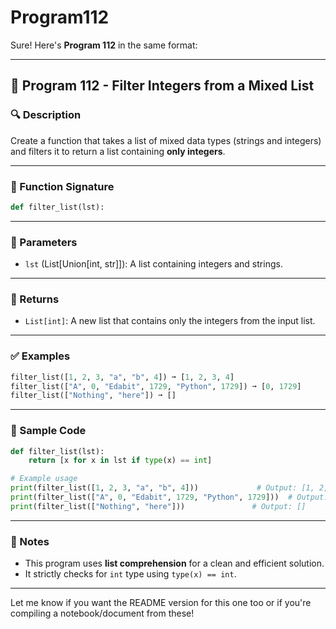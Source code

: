 # Program112
Sure! Here's **Program 112** in the same format:

---

## 📘 Program 112 - Filter Integers from a Mixed List

### 🔍 Description  

Create a function that takes a list of mixed data types (strings and integers) and filters it to return a list containing **only integers**.

---

### 🧠 Function Signature

```python
def filter_list(lst):
```

---

### 🧮 Parameters  

- `lst` (List[Union[int, str]]): A list containing integers and strings.

---

### 🚀 Returns  

- `List[int]`: A new list that contains only the integers from the input list.

---

### ✅ Examples

```python
filter_list([1, 2, 3, "a", "b", 4]) ➞ [1, 2, 3, 4]  
filter_list(["A", 0, "Edabit", 1729, "Python", 1729]) ➞ [0, 1729]  
filter_list(["Nothing", "here"]) ➞ []
```

---

### 🧪 Sample Code

```python
def filter_list(lst):
    return [x for x in lst if type(x) == int]

# Example usage
print(filter_list([1, 2, 3, "a", "b", 4]))             # Output: [1, 2, 3, 4]
print(filter_list(["A", 0, "Edabit", 1729, "Python", 1729]))  # Output: [0, 1729]
print(filter_list(["Nothing", "here"]))               # Output: []
```

---

### 📌 Notes

- This program uses **list comprehension** for a clean and efficient solution.
- It strictly checks for `int` type using `type(x) == int`.

---

Let me know if you want the README version for this one too or if you're compiling a notebook/document from these!
